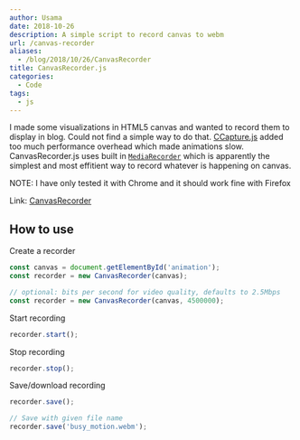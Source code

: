 ```yaml
---
author: Usama
date: 2018-10-26
description: A simple script to record canvas to webm
url: /canvas-recorder
aliases:
  - /blog/2018/10/26/CanvasRecorder
title: CanvasRecorder.js
categories:
  - Code
tags:
  - js
---
```



I made some visualizations in HTML5 canvas and wanted to record them to display in blog.
Could not find a simple way to do that. [CCapture.js](https://github.com/spite/ccapture.js) added too much performance overhead which made animations slow. 
CanvasRecorder.js uses built in [`MediaRecorder`](https://developer.mozilla.org/en-US/docs/Web/API/MediaRecorder) which is apparently the simplest and most effitient way to record whatever is happening on canvas.

NOTE: I have only tested it with Chrome and it should work fine with Firefox

Link: [CanvasRecorder](https://github.com/SMUsamaShah/CanvasRecorder)

## How to use

Create a recorder

```javascript
const canvas = document.getElementById('animation');
const recorder = new CanvasRecorder(canvas);
```

```javascript
// optional: bits per second for video quality, defaults to 2.5Mbps
const recorder = new CanvasRecorder(canvas, 4500000);
```

Start recording
```javascript
recorder.start();
```

Stop recording
```javascript
recorder.stop();
```

Save/download recording
```javascript
recorder.save();

// Save with given file name
recorder.save('busy_motion.webm');
```